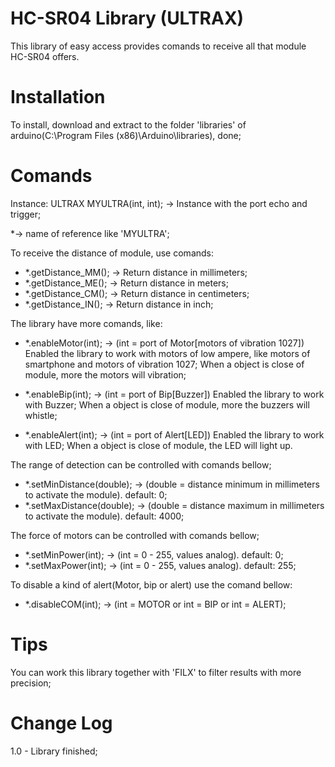 # HC-SR04 Library (ULTRAX)

This library of easy access provides comands to receive all that module HC-SR04 offers.


# Installation

To install, download and extract to the folder 'libraries' of arduino(C:\Program Files (x86)\Arduino\libraries\), done; 

# Comands

Instance: ULTRAX MYULTRA(int, int); -> Instance with the port echo and trigger;

*-> name of reference like 'MYULTRA';

To receive the distance of module, use comands: 

* *.getDistance_MM(); -> Return distance in millimeters;
* *.getDistance_ME(); -> Return distance in meters;
* *.getDistance_CM(); -> Return distance in centimeters;
* *.getDistance_IN(); -> Return distance in inch;

The library have more comands, like:

* *.enableMotor(int); -> (int = port of Motor[motors of vibration 1027])
	Enabled the library to work with motors of low ampere, like motors of smartphone and motors of vibration 1027;
	When a object is close of module, more the motors will vibration;
	
* *.enableBip(int); -> (int = port of Bip[Buzzer])
	Enabled the library to work with Buzzer;
	When a object is close of module, more the buzzers will whistle;
	
* *.enableAlert(int); -> (int = port of Alert[LED])
	Enabled the library to work with LED;
	When a object is close of module, the LED will light up.
	

The range of detection can be controlled with comands bellow; 

* *.setMinDistance(double); -> (double = distance minimum in millimeters to activate the module). default: 0;
* *.setMaxDistance(double); -> (double = distance maximum in millimeters to activate the module). default: 4000;

The force of motors can be controlled with comands bellow;

* *.setMinPower(int); -> (int = 0 - 255, values analog). default: 0;
* *.setMaxPower(int); -> (int = 0 - 255, values analog). default: 255;

To disable a kind of alert(Motor, bip or alert) use the comand bellow:

* *.disableCOM(int); -> (int = MOTOR or int = BIP or int = ALERT);


# Tips

You can work this library together with 'FILX' to filter results with more precision;
 

# Change Log

1.0 - Library finished;
